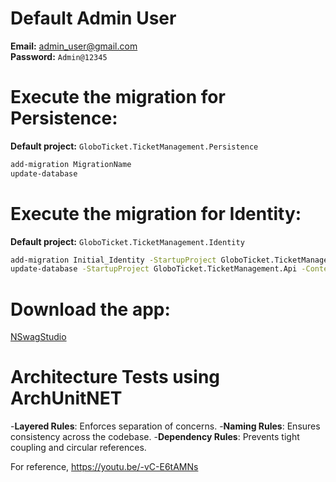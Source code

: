 # Default Admin User
**Email:** admin_user@gmail.com  
**Password:** `Admin@12345`

# Execute the migration for Persistence:

**Default project:** `GloboTicket.TicketManagement.Persistence`

```sh
add-migration MigrationName
update-database
```

# Execute the migration for Identity:

**Default project:** `GloboTicket.TicketManagement.Identity`

```sh
add-migration Initial_Identity -StartupProject GloboTicket.TicketManagement.Api -Context GloboTicketIdentityDbContext
update-database -StartupProject GloboTicket.TicketManagement.Api -Context GloboTicketIdentityDbContext
```

# Download the app:

[NSwagStudio](https://github.com/RicoSuter/NSwag/wiki/nswagstudio)

# Architecture Tests using ArchUnitNET

-**Layered Rules**: Enforces separation of concerns.
-**Naming Rules**: Ensures consistency across the codebase.
-**Dependency Rules**: Prevents tight coupling and circular references.

For reference, https://youtu.be/-vC-E6tAMNs
